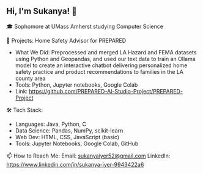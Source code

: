 ## Hi, I'm Sukanya! 👋
🎓 Sophomore at UMass Amherst studying Computer Science

🎯 Projects: Home Safety Advisor for PREPARED
- What We Did: Preprocessed and merged LA Hazard and FEMA datasets using Python and Geopandas, and used our text data to train an Ollama model to create an interactive chatbot delivering personalized home safety practice and product recommendations to families in the LA county area
- Tools: Python, Jupyter notebooks, Google Colab
- Link: https://github.com/PREPARED-AI-Studio-Project/PREPARED-Project

🛠 Tech Stack:
- Languages: Java, Python, C
- Data Science: Pandas, NumPy, scikit-learn
- Web Dev: HTML, CSS, JavaScript (basic)
- Tools: Jupyter Notebooks, Google Colab, GitHub

📫 How to Reach Me:
Email: sukanyaiyer52@gmail.com
LinkedIn: https://www.linkedin.com/in/sukanya-iyer-9943422a6
<!--
**sukanya-iyer/sukanya-iyer** is a ✨ _special_ ✨ repository because its `README.md` (this file) appears on your GitHub profile.

Here are some ideas to get you started:

- 🔭 I’m currently working on ...
- 🌱 I’m currently learning ...
- 👯 I’m looking to collaborate on ...
- 🤔 I’m looking for help with ...
- 💬 Ask me about ...
- 📫 How to reach me: ...
- 😄 Pronouns: ...
- ⚡ Fun fact: ...
-->

